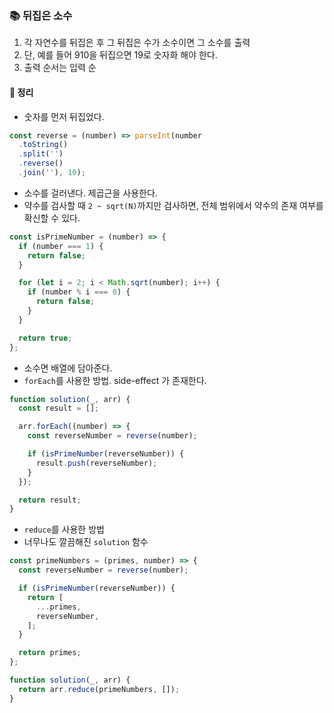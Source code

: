### 📚 뒤집은 소수
1. 각 자연수를 뒤집은 후 그 뒤집은 수가 소수이면 그 소수를 출력
2. 단, 예를 들어 910을 뒤집으면 19로 숫자화 해야 한다.
3. 출력 순서는 입력 순

#### 🎯 정리
- 숫자를 먼저 뒤집었다.

```js
const reverse = (number) => parseInt(number
  .toString()
  .split('')
  .reverse()
  .join(''), 10);
```

- 소수를 걸러낸다. 제곱근을 사용한다.
- 약수를 검사할 때 `2 ~ sqrt(N)`까지만 검사하면, 전체 범위에서 약수의 존재 여부를 확신할 수 있다.

```js
const isPrimeNumber = (number) => {
  if (number === 1) {
    return false;
  }

  for (let i = 2; i < Math.sqrt(number); i++) {
    if (number % i === 0) {
      return false;
    }
  }

  return true;
};
```

- 소수면 배열에 담아준다.
- `forEach`를 사용한 방법. side-effect 가 존재한다.

```js
function solution(_, arr) {
  const result = [];

  arr.forEach((number) => {
    const reverseNumber = reverse(number);

    if (isPrimeNumber(reverseNumber)) {
      result.push(reverseNumber);
    }
  });

  return result;
}
```

- `reduce`를 사용한 방법
- 너무나도 깔끔해진 `solution` 함수

```js
const primeNumbers = (primes, number) => {
  const reverseNumber = reverse(number);

  if (isPrimeNumber(reverseNumber)) {
    return [
      ...primes,
      reverseNumber,
    ];
  }

  return primes;
};

function solution(_, arr) {
  return arr.reduce(primeNumbers, []);
}
```